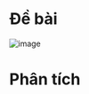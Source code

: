 # Đề bài
![image](https://github.com/VanHoang110802/Competitive_Programming/assets/108053955/8911522b-e058-4e11-be01-bf7abdfaf599)

# Phân tích
